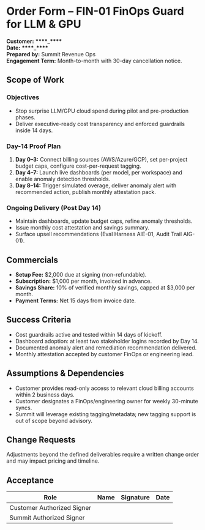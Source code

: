 # Order Form – FIN-01 FinOps Guard for LLM & GPU

**Customer:** ********\*\*\*\*********\_********\*\*\*\*********  
**Date:** ********\*\*\*\*********\_********\*\*\*\*********  
**Prepared by:** Summit Revenue Ops  
**Engagement Term:** Month-to-month with 30-day cancellation notice.

## Scope of Work

### Objectives

- Stop surprise LLM/GPU cloud spend during pilot and pre-production phases.
- Deliver executive-ready cost transparency and enforced guardrails inside 14 days.

### Day-14 Proof Plan

1. **Day 0–3:** Connect billing sources (AWS/Azure/GCP), set per-project budget caps, configure cost-per-request tagging.
2. **Day 4–7:** Launch live dashboards (per model, per workspace) and enable anomaly detection thresholds.
3. **Day 8–14:** Trigger simulated overage, deliver anomaly alert with recommended action, publish monthly attestation pack.

### Ongoing Delivery (Post Day 14)

- Maintain dashboards, update budget caps, refine anomaly thresholds.
- Issue monthly cost attestation and savings summary.
- Surface upsell recommendations (Eval Harness AIE-01, Audit Trail AIG-01).

## Commercials

- **Setup Fee:** $2,000 due at signing (non-refundable).
- **Subscription:** $1,000 per month, invoiced in advance.
- **Savings Share:** 10% of verified monthly savings, capped at $3,000 per month.
- **Payment Terms:** Net 15 days from invoice date.

## Success Criteria

- Cost guardrails active and tested within 14 days of kickoff.
- Dashboard adoption: at least two stakeholder logins recorded by Day 14.
- Documented anomaly alert and remediation recommendation delivered.
- Monthly attestation accepted by customer FinOps or engineering lead.

## Assumptions & Dependencies

- Customer provides read-only access to relevant cloud billing accounts within 2 business days.
- Customer designates a FinOps/engineering owner for weekly 30-minute syncs.
- Summit will leverage existing tagging/metadata; new tagging support is out of scope beyond advisory.

## Change Requests

Adjustments beyond the defined deliverables require a written change order and may impact pricing and timeline.

## Acceptance

| Role                       | Name | Signature | Date |
| -------------------------- | ---- | --------- | ---- |
| Customer Authorized Signer |      |           |      |
| Summit Authorized Signer   |      |           |      |
